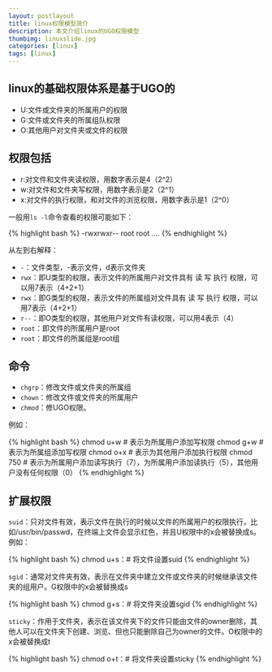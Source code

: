 ```yaml
---
layout: postlayout
title: linux权限模型简介
description: 本文介绍linux的UGO权限模型
thumbimg: linuxslide.jpg
categories: [linux]
tags: [linux]
---
```



## linux的基础权限体系是基于UGO的 ##

- U:文件或文件夹的所属用户的权限
- G:文件或文件夹的所属组队权限
- O:其他用户对文件夹或文件的权限

## 权限包括 ##

- r:对文件和文件夹读权限，用数字表示是4（2^2）
- w:对文件和文件夹写权限，用数字表示是2（2^1）
- x:对文件的执行权限，和对文件的浏览权限，用数字表示是1（2^0）

一般用`ls -l`命令查看的权限可能如下：

{% highlight bash %}
-rwxrwxr--       root      root  ….
{% endhighlight %}

从左到右解释：

- `-`：文件类型，-表示文件，d表示文件夹
- `rwx`：即U类型的权限，表示文件的所属用户对文件具有 读 写 执行 权限，可以用7表示（4+2+1）
- `rwx`：即G类型的权限，表示文件的所属组对文件具有 读 写 执行 权限，可以用7表示（4+2+1）
- `r--`：即O类型的权限，其他用户对文件有读权限，可以用4表示（4）
- `root`：即文件的所属用户是root
- `root`：即文件的所属组是root组
 

## 命令 ##

- `chgrp`：修改文件或文件夹的所属组
- `chown`：修改文件或文件夹的所属用户
- `chmod`：修UGO权限。

例如：

{% highlight bash %}
chmod u+w # 表示为所属用户添加写权限
chmod g+w # 表示为所属组添加写权限
chmod o+x # 表示为其他用户添加执行权限
chmod 750 # 表示为所属用户添加读写执行（7），为所属用户添加读执行（5），其他用户没有任何权限（0）
{% endhighlight %}

## 扩展权限 ##

`suid`：只对文件有效，表示文件在执行的时候以文件的所属用户的权限执行，比如/usr/bin/passwd，在终端上文件会显示红色，并且U权限中的x会被替换成s。例如：

{% highlight bash %}
chmod u+s：# 将文件设置suid
{% endhighlight %}

`sgid`：通常对文件夹有效，表示在文件夹中建立文件或文件夹的时候继承该文件夹的组用户。G权限中的x会被替换成s

{% highlight bash %}
chmod g+s：# 将文件夹设置sgid
{% endhighlight %}

`sticky`：作用于文件夹，表示在该文件夹下的文件只能由文件的owner删除，其他人可以在文件夹下创建、浏览、但也只能删除自己为owner的文件。O权限中的x会被替换成t

{% highlight bash %}
chmod o+t：# 将文件夹设置sticky
{% endhighlight %}